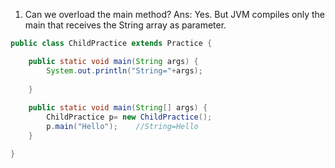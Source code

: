1. Can we overload the main method?
Ans: Yes. But JVM compiles only the main that receives the String array as parameter.

```java
public class ChildPractice extends Practice {

	public static void main(String args) {
		System.out.println("String="+args);
		
	}
	
	public static void main(String[] args) {
		ChildPractice p= new ChildPractice();
		p.main("Hello");    //String=Hello
	}

}
```